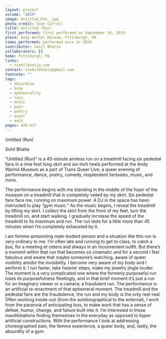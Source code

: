```yaml
---
layout: project
volume: "2019"
image: Untitled_Run_.jpg
photo_credit: Sean Carroll
title: Untitled (Run)
first_performed: first performed on September 16, 2019
place: Andy Warhol Museum, Pittsburgh, PA
times_performed: performed once in 2019
contributor: Sohil Bhatia
collaborators: []
home: Pittsburgh, PA
links:
  - tsohilbhatia.com
contact: tsohilbhatia@gmail.com
footnote: ""
tags:
  - absurdism
  - body
  - ephemerality
  - loss
  - music
  - pain
  - poetry
  - queer
  - walk
pages: 426-427
---
```


Untitled (Run)

Sohil Bhatia

“Untitled (Run)” is a 45-minute aimless run on a treadmill facing six pedestal fans in a nine foot long skirt and six-inch heels performed at the Andy Warhol Museum as a part of Trans Queer Live; a queer evening of performance, dance, poetry, comedy, resplendent fantasies, music, and more.

The performance begins with me standing in the middle of the foyer of the museum on a treadmill that is completely veiled by my skirt. Six pedestal fans face me, running on maximum power. A DJ in the space has been instructed to play “gym music.” As the music begins, I reveal the treadmill by lifting my skirt. I collect the skirt from the front of my feet, turn the treadmill on, and start walking. I gradually increase the speed of the treadmill to its maximum and run. The run lasts for a little more than 45 minutes when I’m completely exhausted by it.

I am femme-presenting male-bodied person and a situation like this run is very ordinary to me. I’m often late and running to get to class, to catch a bus, for a meeting et cetera and always in an inconvenient outfit. But there’s a moment within that run that becomes so cinematic and for a second I feel fabulous and aware that maybe someone’s watching, aware of queer visibility amidst the invisibility. I become very aware of my body and I perform it, I run faster, take heavier steps, make my jewelry jingle louder. The moment is a very complicated one where the formerly purposeful run loses its purposefulness fleetingly, and in that brief moment it’s just a run for an imaginary viewer or a camera; a fraudulent run. The performance is an artificial re-enactment of that ephemeral moment. The treadmill and the pedestal fans are the fraudulence, the run and my body is the only real-real. Often working inside-out (from the autobiographical to the external), I work from the paranoia of anticipating loss, to make work that has a sense of defeat, humor, change, and failure built into it. I’m interested in these manifestations finding themselves in the everyday as opposed to hyper artificial constructions. With the performance I look at addressing choreographed pain, the femme experience, a queer body, and, lastly, the absurdity of a gym.
